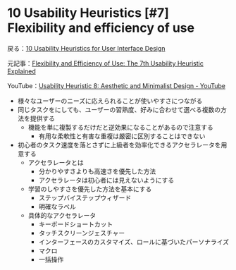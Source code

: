 # 10 Usability Heuristics [#7] Flexibility and efficiency of use

戻る：[10 Usability Heuristics for User Interface Design](./index.html)

元記事：[Flexibility and Efficiency of Use: The 7th Usability Heuristic Explained](https://www.nngroup.com/articles/flexibility-efficiency-heuristic/)

YouTube：[Usability Heuristic 8: Aesthetic and Minimalist Design - YouTube](https://www.youtube.com/watch?v=ZgbRmeWDgd0)

- 様々なユーザーのニーズに応えられることが使いやすさにつながる
- 同じタスクをにしても、ユーザーの習熟度、好みに合わせて選べる複数の方法を提供する
  - 機能を単に複製するだけだと逆効果になることがあるので注意する
    - 有用な柔軟性と有害な重複は厳密に区別することはできない
- 初心者のタスク速度を落とさずに上級者を効率化できるアクセラレータを用意する
  - アクセラレータとは
    - 分かりやすさよりも高速さを優先した方法
    - アクセラレータは初心者には見えないようにする
  - 学習のしやすさを優先した方法を基本にする
    - ステップバイステップウィザード
    - 明確なラベル
  - 具体的なアクセラレータ
    - キーボードショートカット
    - タッチスクリーンジェスチャー
    - インターフェースのカスタマイズ、ロールに基づいたパーソナライズ
    - マクロ
    - 一括操作

